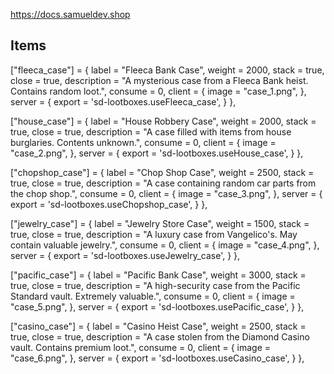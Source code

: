 https://docs.samueldev.shop

## Items


["fleeca_case"] = {
    label = "Fleeca Bank Case",
    weight = 2000,
    stack = true,
    close = true,
    description = "A mysterious case from a Fleeca Bank heist. Contains random loot.",
    consume = 0,
    client = {
        image = "case_1.png",
    },
    server = {
        export = 'sd-lootboxes.useFleeca_case',
    }
},

["house_case"] = {
    label = "House Robbery Case",
    weight = 2000,
    stack = true,
    close = true,
    description = "A case filled with items from house burglaries. Contents unknown.",
    consume = 0,
    client = {
        image = "case_2.png",
    },
    server = {
        export = 'sd-lootboxes.useHouse_case',
    }
},

["chopshop_case"] = {
    label = "Chop Shop Case",
    weight = 2500,
    stack = true,
    close = true,
    description = "A case containing random car parts from the chop shop.",
    consume = 0,
    client = {
        image = "case_3.png",
    },
    server = {
        export = 'sd-lootboxes.useChopshop_case',
    }
},

["jewelry_case"] = {
    label = "Jewelry Store Case",
    weight = 1500,
    stack = true,
    close = true,
    description = "A luxury case from Vangelico's. May contain valuable jewelry.",
    consume = 0,
    client = {
        image = "case_4.png",
    },
    server = {
        export = 'sd-lootboxes.useJewelry_case',
    }
},

["pacific_case"] = {
    label = "Pacific Bank Case",
    weight = 3000,
    stack = true,
    close = true,
    description = "A high-security case from the Pacific Standard vault. Extremely valuable.",
    consume = 0,
    client = {
        image = "case_5.png",
    },
    server = {
        export = 'sd-lootboxes.usePacific_case',
    }
},

["casino_case"] = {
    label = "Casino Heist Case",
    weight = 2500,
    stack = true,
    close = true,
    description = "A case stolen from the Diamond Casino vault. Contains premium loot.",
    consume = 0,
    client = {
        image = "case_6.png",
    },
    server = {
        export = 'sd-lootboxes.useCasino_case',
    }
},